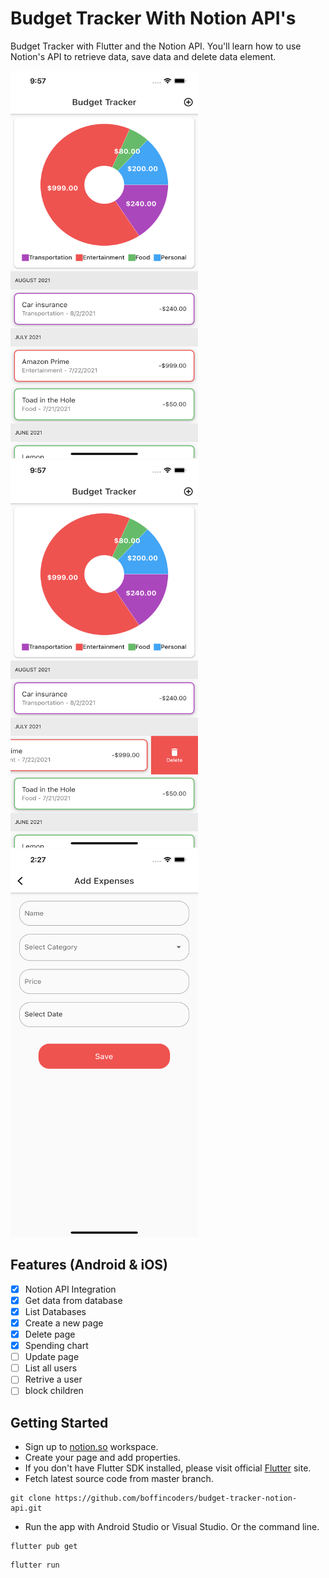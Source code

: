 # Budget Tracker With Notion API's

Budget Tracker with Flutter and the Notion API. You'll learn how to use Notion's API to retrieve data, save data and delete data element.


<img src="https://github.com/boffincoders/budget-tracker-notion-api/blob/master/images/items.png?raw=true" width="300" height="620" /> <img src="https://github.com/boffincoders/budget-tracker-notion-api/blob/master/images/delete_item.png?raw=true" width="300" height="620" /> <img src="https://github.com/boffincoders/budget-tracker-notion-api/blob/master/images/add_page.png?raw=true" width="300" height="620" />

## Features (Android & iOS)

- [x] Notion API Integration
- [x] Get data from database
- [x] List Databases
- [x] Create a new page
- [x] Delete page
- [x] Spending chart
- [ ] Update page
- [ ] List all users
- [ ] Retrive a user
- [ ] block children

## Getting Started
  - Sign up to [notion.so](https://www.notion.so/) workspace.
  - Create your page and add properties.
  - If you don't have Flutter SDK installed, please visit official [Flutter](https://flutter.dev/) site.
  - Fetch latest source code from master branch.
 
 ```
 git clone https://github.com/boffincoders/budget-tracker-notion-api.git
 ```  
 - Run the app with Android Studio or Visual Studio. Or the command line.
 
 ```
 flutter pub get
 ```
 ```
 flutter run
 ```

